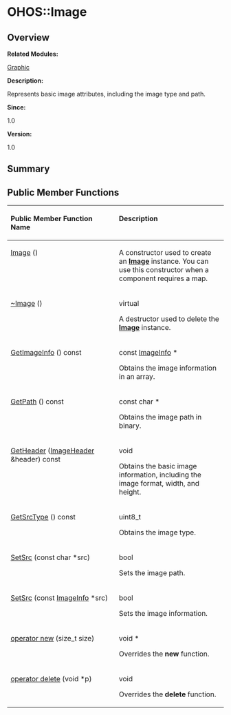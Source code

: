 # OHOS::Image<a name="EN-US_TOPIC_0000001054598179"></a>

## **Overview**<a name="section2088772421093533"></a>

**Related Modules:**

[Graphic](graphic.md)

**Description:**

Represents basic image attributes, including the image type and path. 

**Since:**

1.0

**Version:**

1.0

## **Summary**<a name="section1443742626093533"></a>

## Public Member Functions<a name="pub-methods"></a>

<a name="table2010003841093533"></a>
<table><thead align="left"><tr id="row1689585865093533"><th class="cellrowborder" valign="top" width="50%" id="mcps1.1.3.1.1"><p id="p1496558457093533"><a name="p1496558457093533"></a><a name="p1496558457093533"></a>Public Member Function Name</p>
</th>
<th class="cellrowborder" valign="top" width="50%" id="mcps1.1.3.1.2"><p id="p281623539093533"><a name="p281623539093533"></a><a name="p281623539093533"></a>Description</p>
</th>
</tr>
</thead>
<tbody><tr id="row1701479676093533"><td class="cellrowborder" valign="top" width="50%" headers="mcps1.1.3.1.1 "><p id="p1101691591093533"><a name="p1101691591093533"></a><a name="p1101691591093533"></a><a href="graphic.md#ga17210a2d5bb0be6d4b58efe249563d1b">Image</a> ()</p>
</td>
<td class="cellrowborder" valign="top" width="50%" headers="mcps1.1.3.1.2 "><p id="p558052523093533"><a name="p558052523093533"></a><a name="p558052523093533"></a> </p>
<p id="p1944250859093533"><a name="p1944250859093533"></a><a name="p1944250859093533"></a>A constructor used to create an <strong id="b1723554393093533"><a name="b1723554393093533"></a><a name="b1723554393093533"></a><a href="ohos-image.md">Image</a></strong> instance. You can use this constructor when a component requires a map. </p>
</td>
</tr>
<tr id="row1876430056093533"><td class="cellrowborder" valign="top" width="50%" headers="mcps1.1.3.1.1 "><p id="p1134047076093533"><a name="p1134047076093533"></a><a name="p1134047076093533"></a><a href="graphic.md#gaf3794ceb5acb543f8c526b5d9f6a1e4e">~Image</a> ()</p>
</td>
<td class="cellrowborder" valign="top" width="50%" headers="mcps1.1.3.1.2 "><p id="p1146103109093533"><a name="p1146103109093533"></a><a name="p1146103109093533"></a>virtual </p>
<p id="p1185058711093533"><a name="p1185058711093533"></a><a name="p1185058711093533"></a>A destructor used to delete the <strong id="b1179779167093533"><a name="b1179779167093533"></a><a name="b1179779167093533"></a><a href="ohos-image.md">Image</a></strong> instance. </p>
</td>
</tr>
<tr id="row270024263093533"><td class="cellrowborder" valign="top" width="50%" headers="mcps1.1.3.1.1 "><p id="p630247078093533"><a name="p630247078093533"></a><a name="p630247078093533"></a><a href="graphic.md#ga592cbeb359a9d13274a6f4972aad3d79">GetImageInfo</a> () const</p>
</td>
<td class="cellrowborder" valign="top" width="50%" headers="mcps1.1.3.1.2 "><p id="p1933251626093533"><a name="p1933251626093533"></a><a name="p1933251626093533"></a>const <a href="ohos-imageinfo.md">ImageInfo</a> * </p>
<p id="p814822069093533"><a name="p814822069093533"></a><a name="p814822069093533"></a>Obtains the image information in an array. </p>
</td>
</tr>
<tr id="row707129495093533"><td class="cellrowborder" valign="top" width="50%" headers="mcps1.1.3.1.1 "><p id="p57756415093533"><a name="p57756415093533"></a><a name="p57756415093533"></a><a href="graphic.md#gaa1552ae9813d324260a580c4ef5b0c9c">GetPath</a> () const</p>
</td>
<td class="cellrowborder" valign="top" width="50%" headers="mcps1.1.3.1.2 "><p id="p1877807927093533"><a name="p1877807927093533"></a><a name="p1877807927093533"></a>const char * </p>
<p id="p1432623118093533"><a name="p1432623118093533"></a><a name="p1432623118093533"></a>Obtains the image path in binary. </p>
</td>
</tr>
<tr id="row1716152165093533"><td class="cellrowborder" valign="top" width="50%" headers="mcps1.1.3.1.1 "><p id="p1945095724093533"><a name="p1945095724093533"></a><a name="p1945095724093533"></a><a href="graphic.md#gadf426b0d958898df8ef2f9b7b1d278f1">GetHeader</a> (<a href="ohos-imageheader.md">ImageHeader</a> &amp;header) const</p>
</td>
<td class="cellrowborder" valign="top" width="50%" headers="mcps1.1.3.1.2 "><p id="p654001417093533"><a name="p654001417093533"></a><a name="p654001417093533"></a>void </p>
<p id="p1145853378093533"><a name="p1145853378093533"></a><a name="p1145853378093533"></a>Obtains the basic image information, including the image format, width, and height. </p>
</td>
</tr>
<tr id="row126330743093533"><td class="cellrowborder" valign="top" width="50%" headers="mcps1.1.3.1.1 "><p id="p1323394338093533"><a name="p1323394338093533"></a><a name="p1323394338093533"></a><a href="graphic.md#ga7dc8490594e2bc7c9cf50c1237507239">GetSrcType</a> () const</p>
</td>
<td class="cellrowborder" valign="top" width="50%" headers="mcps1.1.3.1.2 "><p id="p888875626093533"><a name="p888875626093533"></a><a name="p888875626093533"></a>uint8_t </p>
<p id="p107015163093533"><a name="p107015163093533"></a><a name="p107015163093533"></a>Obtains the image type. </p>
</td>
</tr>
<tr id="row87038608093533"><td class="cellrowborder" valign="top" width="50%" headers="mcps1.1.3.1.1 "><p id="p1201476194093533"><a name="p1201476194093533"></a><a name="p1201476194093533"></a><a href="graphic.md#ga4fe78bf99b160fc55770ba1979412c8e">SetSrc</a> (const char *src)</p>
</td>
<td class="cellrowborder" valign="top" width="50%" headers="mcps1.1.3.1.2 "><p id="p1739191948093533"><a name="p1739191948093533"></a><a name="p1739191948093533"></a>bool </p>
<p id="p1325029705093533"><a name="p1325029705093533"></a><a name="p1325029705093533"></a>Sets the image path. </p>
</td>
</tr>
<tr id="row1956181193093533"><td class="cellrowborder" valign="top" width="50%" headers="mcps1.1.3.1.1 "><p id="p90192903093533"><a name="p90192903093533"></a><a name="p90192903093533"></a><a href="graphic.md#ga9471d489ab4d5b6848c1e50b4b7aac23">SetSrc</a> (const <a href="ohos-imageinfo.md">ImageInfo</a> *src)</p>
</td>
<td class="cellrowborder" valign="top" width="50%" headers="mcps1.1.3.1.2 "><p id="p51965154093533"><a name="p51965154093533"></a><a name="p51965154093533"></a>bool </p>
<p id="p366138723093533"><a name="p366138723093533"></a><a name="p366138723093533"></a>Sets the image information. </p>
</td>
</tr>
<tr id="row178257217093533"><td class="cellrowborder" valign="top" width="50%" headers="mcps1.1.3.1.1 "><p id="p1526252941093533"><a name="p1526252941093533"></a><a name="p1526252941093533"></a><a href="graphic.md#ga4854963aa969ee20a6cd174a70f5cd23">operator new</a> (size_t size)</p>
</td>
<td class="cellrowborder" valign="top" width="50%" headers="mcps1.1.3.1.2 "><p id="p1287856789093533"><a name="p1287856789093533"></a><a name="p1287856789093533"></a>void * </p>
<p id="p1200739894093533"><a name="p1200739894093533"></a><a name="p1200739894093533"></a>Overrides the <strong id="b1875515140093533"><a name="b1875515140093533"></a><a name="b1875515140093533"></a>new</strong> function. </p>
</td>
</tr>
<tr id="row1244988086093533"><td class="cellrowborder" valign="top" width="50%" headers="mcps1.1.3.1.1 "><p id="p1059246762093533"><a name="p1059246762093533"></a><a name="p1059246762093533"></a><a href="graphic.md#gadf1997a0f56ac2b220e7f0f8e8e0a6ef">operator delete</a> (void *p)</p>
</td>
<td class="cellrowborder" valign="top" width="50%" headers="mcps1.1.3.1.2 "><p id="p565826276093533"><a name="p565826276093533"></a><a name="p565826276093533"></a>void </p>
<p id="p1546504882093533"><a name="p1546504882093533"></a><a name="p1546504882093533"></a>Overrides the <strong id="b1264682424093533"><a name="b1264682424093533"></a><a name="b1264682424093533"></a>delete</strong> function. </p>
</td>
</tr>
</tbody>
</table>

